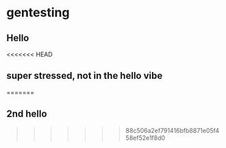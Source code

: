 # gentesting

## Hello 
<<<<<<< HEAD
## super stressed, not in the hello vibe
=======
## 2nd hello
>>>>>>> 88c506a2ef791416bfb8871e05f458ef52e1f8d0
